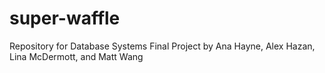 # super-waffle
Repository for Database Systems Final Project by Ana Hayne, Alex Hazan, Lina McDermott, and Matt Wang
